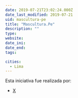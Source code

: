```yaml
---
date: 2019-07-21T23:02:24.000Z
date_last_modified: 2019-07-21
uid: mascultura-pe
title: "Mascultura.Pe"
description: ""
type: 
website: 
date_ini: 
date_end: 
tags:

cities: 
  - Lima
---
```


Esta iniciativa fue realizada por:

- [X](/i/mas-cultura.html)
